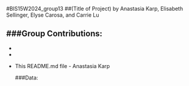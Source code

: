 #BIS15W2024_group13
##(Title of Project)
by Anastasia Karp, Elisabeth Sellinger, Elyse Carosa, and Carrie Lu


###Group Contributions:
- 
- 
- 
- This README.md file - Anastasia Karp

  ###Data:
